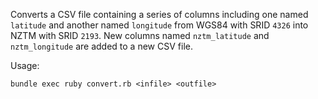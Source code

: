 Converts a CSV file containing a series of columns including one named `latitude` and another named `longitude` from WGS84 with SRID `4326` into NZTM with SRID `2193`. New columns named `nztm_latitude` and `nztm_longitude` are added to a new CSV file.

Usage:

```
bundle exec ruby convert.rb <infile> <outfile>
```
